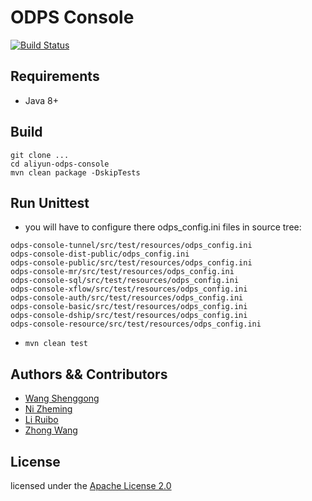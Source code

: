 # ODPS Console

[![Build Status](https://travis-ci.org/aliyun/aliyun-odps-console.svg?branch=master)](https://travis-ci.org/aliyun/aliyun-odps-console)

## Requirements

- Java 8+

## Build

```shell
git clone ...
cd aliyun-odps-console
mvn clean package -DskipTests
```

## Run Unittest

- you will have to configure there odps_config.ini files in source tree:

```
odps-console-tunnel/src/test/resources/odps_config.ini
odps-console-dist-public/odps_config.ini
odps-console-public/src/test/resources/odps_config.ini
odps-console-mr/src/test/resources/odps_config.ini
odps-console-sql/src/test/resources/odps_config.ini
odps-console-xflow/src/test/resources/odps_config.ini
odps-console-auth/src/test/resources/odps_config.ini
odps-console-basic/src/test/resources/odps_config.ini
odps-console-dship/src/test/resources/odps_config.ini
odps-console-resource/src/test/resources/odps_config.ini
```

- `mvn clean test`

## Authors && Contributors

- [Wang Shenggong](https://github.com/shellc)
- [Ni Zheming](https://github.com/nizheming)
- [Li Ruibo](https://github.com/lyman)
- [Zhong Wang](https://github.com/cornmonster)

## License

licensed under the [Apache License 2.0](https://www.apache.org/licenses/LICENSE-2.0.html)
